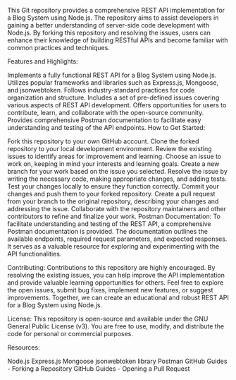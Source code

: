 This Git repository provides a comprehensive REST API implementation for a Blog System using Node.js. The repository aims to assist developers in gaining a better understanding of server-side code development with Node.js. By forking this repository and resolving the issues, users can enhance their knowledge of building RESTful APIs and become familiar with common practices and techniques.

Features and Highlights:

Implements a fully functional REST API for a Blog System using Node.js.
Utilizes popular frameworks and libraries such as Express.js, Mongoose, and jsonwebtoken.
Follows industry-standard practices for code organization and structure.
Includes a set of pre-defined issues covering various aspects of REST API development.
Offers opportunities for users to contribute, learn, and collaborate with the open-source community.
Provides comprehensive Postman documentation to facilitate easy understanding and testing of the API endpoints.
How to Get Started:

Fork this repository to your own GitHub account.
Clone the forked repository to your local development environment.
Review the existing issues to identify areas for improvement and learning.
Choose an issue to work on, keeping in mind your interests and learning goals.
Create a new branch for your work based on the issue you selected.
Resolve the issue by writing the necessary code, making appropriate changes, and adding tests.
Test your changes locally to ensure they function correctly.
Commit your changes and push them to your forked repository.
Create a pull request from your branch to the original repository, describing your changes and addressing the issue.
Collaborate with the repository maintainers and other contributors to refine and finalize your work.
Postman Documentation:
To facilitate understanding and testing of the REST API, a comprehensive Postman documentation is provided. The documentation outlines the available endpoints, required request parameters, and expected responses. It serves as a valuable resource for exploring and experimenting with the API functionalities.

Contributing:
Contributions to this repository are highly encouraged. By resolving the existing issues, you can help improve the API implementation and provide valuable learning opportunities for others. Feel free to explore the open issues, submit bug fixes, implement new features, or suggest improvements. Together, we can create an educational and robust REST API for a Blog System using Node.js.

License:
This repository is open-source and available under the GNU General Public License (v3). You are free to use, modify, and distribute the code for personal or commercial purposes.

Resources:

Node.js
Express.js
Mongoose
jsonwebtoken library
Postman
GitHub Guides - Forking a Repository
GitHub Guides - Opening a Pull Request
